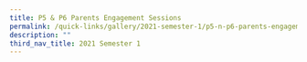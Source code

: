 ```yaml
---
title: P5 & P6 Parents Engagement Sessions
permalink: /quick-links/gallery/2021-semester-1/p5-n-p6-parents-engagement-sessions
description: ""
third_nav_title: 2021 Semester 1
---
```

